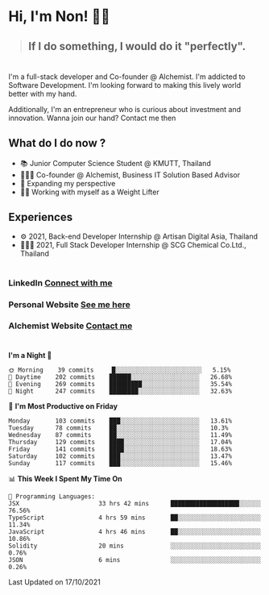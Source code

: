 # Hi, I'm Non! 🖐🏻

> ## If I do something, I would do it "perfectly".

#

I'm a full-stack developer and Co-founder @ Alchemist. I'm addicted to Software Development. I'm looking forward to making this lively world better with my hand.

Additionally, I'm an entrepreneur who is curious about investment and innovation. Wanna join our hand? Contact me then

## What do I do now ?

- 📚 Junior Computer Science Student @ KMUTT, Thailand
- 🧑🏻‍💻 Co-founder @ Alchemist, Business IT Solution Based Advisor
- 🌈 Expanding my perspective
- 🏋🏻 Working with myself as a Weight Lifter

## Experiences

- ⚙️ 2021, Back-end Developer Internship @ Artisan Digital Asia, Thailand
- 🧑🏻‍💻 2021, Full Stack Developer Internship @ SCG Chemical Co.Ltd., Thailand

#

### LinkedIn [Connect with me](https://www.linkedin.com/in/non-nontra/)

### Personal Website [See me here](https://nonnontra.com/)

### Alchemist Website [Contact me](https://alchemist-softwarehouse.co/)

#

<!--START_SECTION:waka-->
**I'm a Night 🦉** 

```text
🌞 Morning    39 commits     █░░░░░░░░░░░░░░░░░░░░░░░░   5.15% 
🌆 Daytime    202 commits    ██████░░░░░░░░░░░░░░░░░░░   26.68% 
🌃 Evening    269 commits    █████████░░░░░░░░░░░░░░░░   35.54% 
🌙 Night      247 commits    ████████░░░░░░░░░░░░░░░░░   32.63%

```
📅 **I'm Most Productive on Friday** 

```text
Monday       103 commits    ███░░░░░░░░░░░░░░░░░░░░░░   13.61% 
Tuesday      78 commits     ██░░░░░░░░░░░░░░░░░░░░░░░   10.3% 
Wednesday    87 commits     ██░░░░░░░░░░░░░░░░░░░░░░░   11.49% 
Thursday     129 commits    ████░░░░░░░░░░░░░░░░░░░░░   17.04% 
Friday       141 commits    ████░░░░░░░░░░░░░░░░░░░░░   18.63% 
Saturday     102 commits    ███░░░░░░░░░░░░░░░░░░░░░░   13.47% 
Sunday       117 commits    ███░░░░░░░░░░░░░░░░░░░░░░   15.46%

```


📊 **This Week I Spent My Time On** 

```text
💬 Programming Languages: 
JSX                      33 hrs 42 mins      ███████████████████░░░░░░   76.56% 
TypeScript               4 hrs 59 mins       ██░░░░░░░░░░░░░░░░░░░░░░░   11.34% 
JavaScript               4 hrs 46 mins       ██░░░░░░░░░░░░░░░░░░░░░░░   10.86% 
Solidity                 20 mins             ░░░░░░░░░░░░░░░░░░░░░░░░░   0.76% 
JSON                     6 mins              ░░░░░░░░░░░░░░░░░░░░░░░░░   0.26%

```


 Last Updated on 17/10/2021
<!--END_SECTION:waka-->
